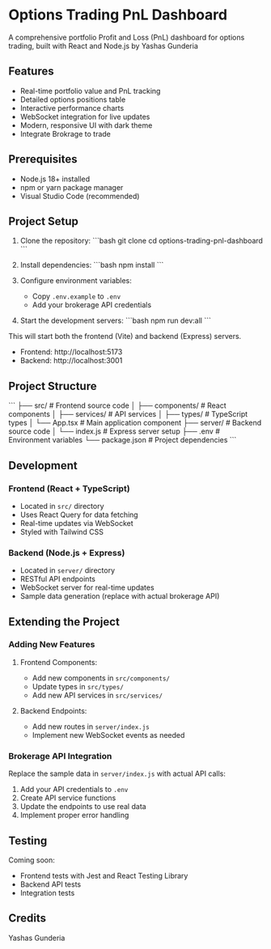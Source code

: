 # Options Trading PnL Dashboard

A comprehensive portfolio Profit and Loss (PnL) dashboard for options trading, built with React and Node.js by Yashas Gunderia

## Features

- Real-time portfolio value and PnL tracking
- Detailed options positions table
- Interactive performance charts
- WebSocket integration for live updates
- Modern, responsive UI with dark theme
- Integrate Brokrage to trade

## Prerequisites

- Node.js 18+ installed
- npm or yarn package manager
- Visual Studio Code (recommended)

## Project Setup

1. Clone the repository:
\`\`\`bash
git clone <repository-url>
cd options-trading-pnl-dashboard
\`\`\`

2. Install dependencies:
\`\`\`bash
npm install
\`\`\`

3. Configure environment variables:
   - Copy `.env.example` to `.env`
   - Add your brokerage API credentials

4. Start the development servers:
\`\`\`bash
npm run dev:all
\`\`\`

This will start both the frontend (Vite) and backend (Express) servers.

- Frontend: http://localhost:5173
- Backend: http://localhost:3001

## Project Structure

\`\`\`
├── src/                  # Frontend source code
│   ├── components/       # React components
│   ├── services/        # API services
│   ├── types/           # TypeScript types
│   └── App.tsx          # Main application component
├── server/              # Backend source code
│   └── index.js         # Express server setup
├── .env                 # Environment variables
└── package.json         # Project dependencies
\`\`\`

## Development

### Frontend (React + TypeScript)

- Located in `src/` directory
- Uses React Query for data fetching
- Real-time updates via WebSocket
- Styled with Tailwind CSS

### Backend (Node.js + Express)

- Located in `server/` directory
- RESTful API endpoints
- WebSocket server for real-time updates
- Sample data generation (replace with actual brokerage API)

## Extending the Project

### Adding New Features

1. Frontend Components:
   - Add new components in `src/components/`
   - Update types in `src/types/`
   - Add new API services in `src/services/`

2. Backend Endpoints:
   - Add new routes in `server/index.js`
   - Implement new WebSocket events as needed

### Brokerage API Integration

Replace the sample data in `server/index.js` with actual API calls:

1. Add your API credentials to `.env`
2. Create API service functions
3. Update the endpoints to use real data
4. Implement proper error handling

## Testing

Coming soon:
- Frontend tests with Jest and React Testing Library
- Backend API tests
- Integration tests

## Credits 

Yashas Gunderia